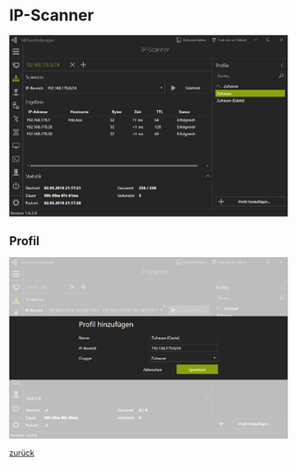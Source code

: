 # IP-Scanner

![IP-Scanner](../../_images/IPScanner.de-DE.png)

## Profil

![IP-Scanner Profil](../../_images/IPScanner_Profile.de-DE.png)

[zurück](../README.md)